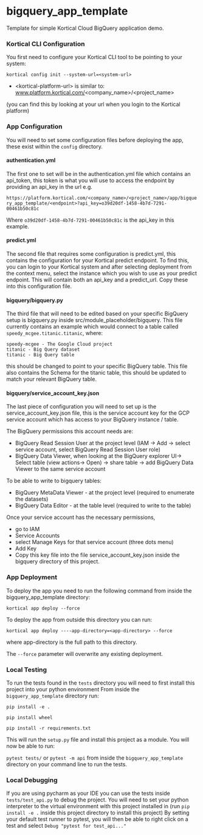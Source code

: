 # bigquery_app_template
Template for simple Kortical Cloud BigQuery application demo.


### Kortical CLI Configuration
You first need to configure your Kortical CLI tool to be pointing to your system:

`kortical config init --system-url=<system-url>`

- \<kortical-platform-url\> is similar to: www.platform.kortical.com/<company_name>/<project_name>
  
(you can find this by looking at your url when you login to the Kortical platform)

### App Configuration

You will need to set some configuration files before deploying the app, these exist within the `config` directory.

#### authentication.yml
The first one to set will be in the authentication.yml file which contains an api_token, this token is what you will
use to access the endpoint by providing an api_key in the url e.g. 

`https://platform.kortical.com/<company_name>/<project_name>/app/bigquery_app_template/<endpoint>?api_key=o39d20df-1458-4b7d-7291-00461b50c81c`

Where `o39d20df-1458-4b7d-7291-00461b50c81c` is the api_key in this example.

#### predict.yml
The second file that requires some configuration is predict.yml, this contains the configuration for your Kortical predict endpoint.
To find this, you can login to your Kortical system and after selecting deployment from the context menu, select the instance which you wish
to use as your predict endpoint. This will contain both an api_key and a predict_url. Copy these into this configuration file.

#### bigquery/bigquery.py
The third file that will need to be edited based on your specific BigQuery setup is bigquery.py inside src/module_placeholder/bigquery. This file 
currently contains an example which would connect to a table called `speedy_mcgee.titanic.titanic`, where:

    speedy-mcgee - The Google Cloud project
    titanic - Big Query dataset
    titanic - Big Query table

this should be changed to point to your specific BigQuery table.
This file also contains the Schema for the titanic table, this should be updated to match your relevant BigQuery table.

#### bigquery/service_account_key.json
The last piece of configuration you will need to set up is the service_account_key.json file, this is the service account key for 
the GCP service account which has access to your BigQuery instance / table.

The BigQuery permissions this account needs are:
- BigQuery Read Session User at the project level (IAM -> Add -> select service account, select BigQuery Read Session User role)
- BigQuery Data Viewer, when looking at the BigQuery explorer UI-> Select table (view actions-> Open) -> share table -> add BigQuery Data Viewer to the same service account

To be able to write to bigquery tables:
- BigQuery MetaData Viewer - at the project level (required to enumerate the datasets)
- BigQuery Data Editor - at the table level (required to write to the table)

Once your service account has the necessary permissions,
 - go to IAM
 - Service Accounts
 - select Manage Keys for that service account (three dots menu)
 - Add Key
 - Copy this key file into the file service_account_key.json inside the bigquery directory of this project.


### App Deployment
To deploy the app you need to run the following command from inside the bigquery_app_template directory:

`kortical app deploy --force`

To deploy the app from outside this directory you can run:

`kortical app deploy ----app-directory=<app-directory> --force`

where app-directory is the full path to this directory.

The `--force` parameter will overwrite any existing deployment.

### Local Testing

To run the tests found in the `tests` directory you will need to first install this project into your python environment
From inside the `bigquery_app_template` directory run:

`pip install -e .`

`pip install wheel`

`pip install -r requirements.txt`

This will run the `setup.py` file and install this project as a module. You will now be able to run:

`pytest tests/` or `pytest -m api` from inside the `bigquery_app_template` directory on your command line to run the tests.

### Local Debugging

If you are using pycharm as your IDE you can use the tests inside `tests/test_api.py` to debug the project.
You will need to set your python interpreter to the virtual environment with this project installed in (run `pip install -e .` inside this project directory to install this project)
By setting your default test runner to pytest, you will then be able to right click on a test and select `Debug "pytest for test_api..."`
